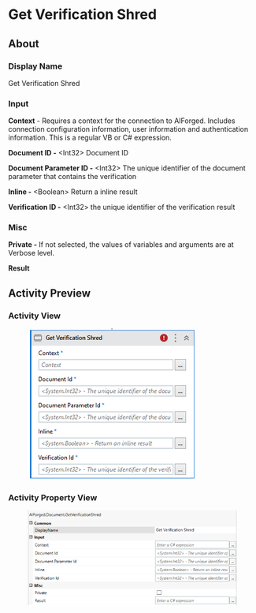 # Get Verification Shred

## About

### Display Name

Get Verification Shred

### Input

**Context** - Requires a context for the connection to AIForged. Includes connection configuration information, user information and authentication information. This is a regular VB or C# expression.

**Document ID -** \<Int32> Document ID

**Document Parameter ID -** \<Int32> The unique identifier of the document parameter that contains the verification

**Inline -** \<Boolean> Return a inline result

**Verification ID -** \<Int32> the unique identifier of the verification result

### Misc

**Private -** If not selected, the values of variables and arguments are at Verbose level.

**Result**

## Activity Preview

### Activity View

<figure><img src="../../.gitbook/assets/image (1).png" alt=""><figcaption></figcaption></figure>

### Activity Property View

<figure><img src="../../.gitbook/assets/image (15).png" alt=""><figcaption></figcaption></figure>

